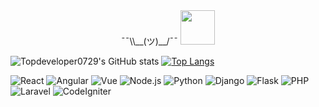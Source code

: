 <div align="center">
    ¯¯\\__(ツ)__/¯¯
    <img src="https://media.giphy.com/media/hvRJCLFzcasrR4ia7z/giphy.gif" width="55px">
</div>


![Topdeveloper0729's GitHub stats](https://github-readme-stats.vercel.app/api?username=topdeveloper0729&show_icons=true)
[![Top Langs](https://github-readme-stats.vercel.app/api/top-langs/?username=topdeveloper0729&layout=compact)](https://github.com/anuraghazra/github-readme-stats) 


![React](https://img.shields.io/badge/-React-61DAFB?style=flat-square&logo=React&logoColor=fff)
![Angular](https://img.shields.io/badge/-Angular-339933?style=flat-square&logo=Angular&logoColor=fff)
![Vue](https://img.shields.io/badge/-Vue.js-007ACC?style=flat-square&logo=Vue.js&logoColor=fff)
![Node.js](https://img.shields.io/badge/-Node.js-339933?style=flat-square&logo=Node.js&logoColor=fff)
![Python](https://img.shields.io/badge/-Python-3776AB?style=flat-square&logo=Python&logoColor=fff)
![Django](https://img.shields.io/badge/-Django-47848F?style=flat-square&logo=Django&logoColor=fff)
![Flask](https://img.shields.io/badge/-Flask-47848F?style=flat-square&logo=Flask&logoColor=fff)
![PHP](https://img.shields.io/badge/-PHP-47848F?style=flat-square&logo=PHP&logoColor=fff)
![Laravel](https://img.shields.io/badge/-Laravel-47848F?style=flat-square&logo=Laravel&logoColor=fff)
![CodeIgniter](https://img.shields.io/badge/-CodeIgniter-777BB4?style=flat-square&logo=CodeIgniter&logoColor=fff)

